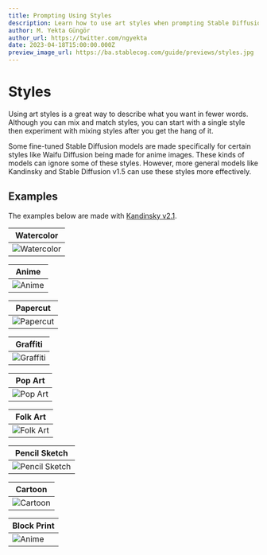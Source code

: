 ```yaml
---
title: Prompting Using Styles
description: Learn how to use art styles when prompting Stable Diffusion and Kandinsky models on Stablecog.
author: M. Yekta Güngör
author_url: https://twitter.com/ngyekta
date: 2023-04-18T15:00:00.000Z
preview_image_url: https://ba.stablecog.com/guide/previews/styles.jpg
---
```


# Styles

Using art styles is a great way to describe what you want in fewer words. Although you can mix and match styles, you can start with a single style then experiment with mixing styles after you get the hang of it.

Some fine-tuned Stable Diffusion models are made specifically for certain styles like Waifu Diffusion being made for anime images. These kinds of models can ignore some of these styles. However, more general models like Kandinsky and Stable Diffusion v1.5 can use these styles more effectively.

## Examples

The examples below are made with [Kandinsky v2.1](/guide/models/kandinsky).

| Watercolor                                                                                                        |
| ----------------------------------------------------------------------------------------------------------------- |
| ![Watercolor](https://ba.stablecog.com/guide/prompting/styles_watercolor.jpg)<!--rehype:width=1024&height=1024--> |

<!--rehype:class=w-full md:w-1/2 lg:w-1/3-->

| Anime                                                                                                   |
| ------------------------------------------------------------------------------------------------------- |
| ![Anime](https://ba.stablecog.com/guide/prompting/styles_anime.jpg)<!--rehype:width=1024&height=1024--> |

<!--rehype:class=w-full md:w-1/2 lg:w-1/3-->

| Papercut                                                                                                      |
| ------------------------------------------------------------------------------------------------------------- |
| ![Papercut](https://ba.stablecog.com/guide/prompting/styles_papercut.jpg)<!--rehype:width=1024&height=1024--> |

<!--rehype:class=w-full md:w-1/2 lg:w-1/3-->

| Graffiti                                                                                                      |
| ------------------------------------------------------------------------------------------------------------- |
| ![Graffiti](https://ba.stablecog.com/guide/prompting/styles_graffiti.jpg)<!--rehype:width=1024&height=1024--> |

<!--rehype:class=w-full md:w-1/2 lg:w-1/3-->

| Pop Art                                                                                                     |
| ----------------------------------------------------------------------------------------------------------- |
| ![Pop Art](https://ba.stablecog.com/guide/prompting/styles_pop_art.jpg)<!--rehype:width=1024&height=1024--> |

<!--rehype:class=w-full md:w-1/2 lg:w-1/3-->

| Folk Art                                                                                                      |
| ------------------------------------------------------------------------------------------------------------- |
| ![Folk Art](https://ba.stablecog.com/guide/prompting/styles_folk_art.jpg)<!--rehype:width=1024&height=1024--> |

<!--rehype:class=w-full md:w-1/2 lg:w-1/3-->

| Pencil Sketch                                                                                                           |
| ----------------------------------------------------------------------------------------------------------------------- |
| ![Pencil Sketch](https://ba.stablecog.com/guide/prompting/styles_pencil_sketch.jpg)<!--rehype:width=1024&height=1024--> |

<!--rehype:class=w-full md:w-1/2 lg:w-1/3-->

| Cartoon                                                                                                     |
| ----------------------------------------------------------------------------------------------------------- |
| ![Cartoon](https://ba.stablecog.com/guide/prompting/styles_cartoon.jpg)<!--rehype:width=1024&height=1024--> |

<!--rehype:class=w-full md:w-1/2 lg:w-1/3-->

| Block Print                                                                                                   |
| ------------------------------------------------------------------------------------------------------------- |
| ![Anime](https://ba.stablecog.com/guide/prompting/styles_block_print.jpg)<!--rehype:width=1024&height=1024--> |

<!--rehype:class=w-full md:w-1/2 lg:w-1/3-->
